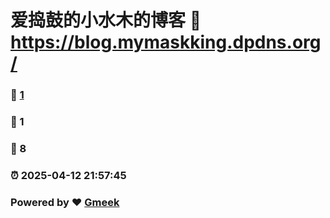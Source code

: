 # 爱捣鼓的小水木的博客 :link: https://blog.mymaskking.dpdns.org/ 
### :page_facing_up: [1](https://blog.mymaskking.dpdns.org//tag.html) 
### :speech_balloon: 1 
### :hibiscus: 8 
### :alarm_clock: 2025-04-12 21:57:45 
### Powered by :heart: [Gmeek](https://github.com/Meekdai/Gmeek)
